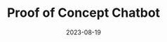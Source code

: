 ---
layout: post
title: "Proof of Concept Chatbot"
description: "Chatbot to retrieve archive objects PoC"
date: 2023-08-19
by: 'Archaiv'
icon: 'cpu'
questions:
  - question: 'Chatbot'
    answer: 'Our chatbot was built so users could easily search for digital objects that were important to them. Find the code to run our bot at https://github.com/archaivgovhack/archaivgovhack.github.io'
     

---